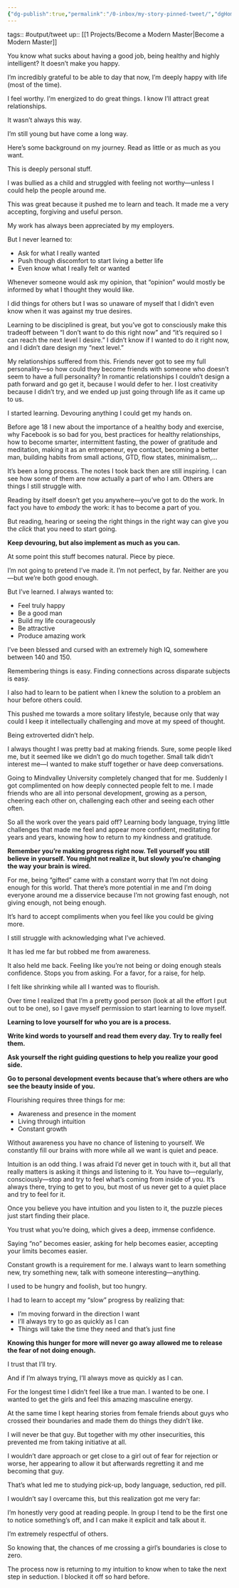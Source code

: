 ```yaml
---
{"dg-publish":true,"permalink":"/0-inbox/my-story-pinned-tweet/","dgHomeLink":true,"dgPassFrontmatter":false}
---
```



tags:: #output/tweet 
up:: [[1 Projects/Become a Modern Master|Become a Modern Master]]

You know what sucks about having a good job, being healthy and highly intelligent?
It doesn’t make you happy.

I’m incredibly grateful to be able to day that now, I’m deeply happy with life (most of the time).

I feel worthy.
I’m energized to do great things.
I know I’ll attract great relationships.

It wasn’t always this way.

I’m still young but have come a long way.

Here’s some background on my journey. Read as little or as much as you want.

This is deeply personal stuff.

I was bullied as a child and struggled with feeling not worthy—unless I could help the people around me.

This was great because it pushed me to learn and teach. It made me a very accepting, forgiving and useful person.

My work has always been appreciated by my employers.

But I never learned to:

- Ask for what I really wanted
- Push though discomfort to start living a better life
- Even know what I really felt or wanted

Whenever someone would ask my opinion, that “opinion” would mostly be informed by what I thought they would like.

I did things for others but I was so unaware of myself that I didn’t even know when it was against my true desires.

Learning to be disciplined is great, but you’ve got to consciously make this tradeoff between “I don’t want to do this right now” and “it’s required so I can reach the next level I desire.” I didn’t know if I wanted to do it right now, and I didn’t dare design my “next level.”

My relationships suffered from this. Friends never got to see my full personality—so how could they become friends with someone who doesn’t seem to have a full personality? In romantic relationships I couldn’t design a path forward and go get it, because I would defer to her. I lost creativity because I didn’t try, and we ended up just going through life as it came up to us.

I started learning. Devouring anything I could get my hands on.

Before age 18 I new about the importance of a healthy body and exercise, why Facebook is so bad for you, best practices for healthy relationships, how to become smarter, intermittent fasting, the power of gratitude and meditation, making it as an entrepeneur, eye contact, becoming a better man, building habits from small actions, GTD, flow states, minimalism,…

It’s been a long process. The notes I took back then are still inspiring. I can see how some of them are now actually a part of who I am. Others are things I still struggle with.

Reading by itself doesn’t get you anywhere—you’ve got to do the work. In fact you have to *embody* the work: it has to become a part of you.

But reading, hearing or seeing the right things in the right way can give you the *click* that you need to start going.

**Keep devouring, but also implement as much as you can.**

At some point this stuff becomes natural. Piece by piece.

I’m not going to pretend I’ve made it.
I’m not perfect, by far.
Neither are you—but we’re both good enough.

But I’ve learned. I always wanted to:

- Feel truly happy
- Be a good man
- Build my life courageously
- Be attractive
- Produce amazing work

I’ve been blessed and cursed with an extremely high IQ, somewhere between 140 and 150.

Remembering things is easy. Finding connections across disparate subjects is easy.

I also had to learn to be patient when I knew the solution to a problem an hour before others could.

This pushed me towards a more solitary lifestyle, because only that way could I keep it intellectually challenging and move at my speed of thought.

Being extroverted didn’t help.

I always thought I was pretty bad at making friends. Sure, some people liked me, but it seemed like we didn’t go do much together. Small talk didn’t interest me—I wanted to make stuff together or have deep conversations.

Going to Mindvalley University completely changed that for me. Suddenly I got complimented on how deeply connected people felt to me. I made friends who are all into personal development, growing as a person, cheering each other on, challenging each other and seeing each other often.

So all the work over the years paid off? Learning body language, trying little challenges that made me feel and appear more confident, meditating for years and years, knowing how to return to my kindness and gratitude.

**Remember you’re making progress right now. Tell yourself you still believe in yourself. You might not realize it, but slowly you’re changing the way your brain is wired.**

For me, being “gifted” came with a constant worry that I’m not doing enough for this world. That there’s more potential in me and I’m doing everyone around me a disservice because I’m not growing fast enough, not giving enough, not being enough.

It’s hard to accept compliments when you feel like you could be giving more.

I still struggle with acknowledging what I’ve achieved.

It has led me far but robbed me from awareness.

It also held me back.
Feeling like you’re not being or doing enough steals confidence.
Stops you from asking. For a favor, for a raise, for help.

I felt like shrinking while all I wanted was to flourish.

Over time I realized that I’m a pretty good person (look at all the effort I put out to be one), so I gave myself permission to start learning to love myself.

**Learning to love yourself for who you are is a process.**

**Write kind words to yourself and read them every day. Try to really feel them.**

**Ask yourself the right guiding questions to help you realize your good side.**

**Go to personal development events because that’s where others are who see the beauty inside of you.**

Flourishing requires three things for me:

- Awareness and presence in the moment
- Living through intuition
- Constant growth

Without awareness you have no chance of listening to yourself. We constantly fill our brains with more while all we want is quiet and peace.

Intuition is an odd thing. I was afraid I’d never get in touch with it, but all that really matters is asking it things and listening to it. You have to—regularly, consciously—stop and try to feel what’s coming from inside of you. It’s always there, trying to get to you, but most of us never get to a quiet place and try to feel for it.

Once you believe you have intuition and you listen to it, the puzzle pieces just start finding their place.

You trust what you’re doing, which gives a deep, immense confidence.

Saying “no” becomes easier,
asking for help becomes easier,
accepting your limits becomes easier.

Constant growth is a requirement for me. I always want to learn something new, try something new, talk with someone interesting—anything.

I used to be hungry and foolish, but too hungry.

I had to learn to accept my “slow” progress by realizing that:
- I’m moving forward in the direction I want
- I’ll always try to go as quickly as I can
- Things will take the time they need and that’s just fine

**Knowing this hunger for more will never go away allowed me to release the fear of not doing enough.**

I trust that I’ll try.

And if I’m always trying, I’ll always move as quickly as I can.



For the longest time I didn’t feel like a true man. I wanted to be one. I wanted to get the girls and feel this amazing masculine energy.

At the same time I kept hearing stories from female friends about guys who crossed their boundaries and made them do things they didn’t like.

I will never be that guy.
But together with my other insecurities, this prevented me from taking initiative at all.

I wouldn’t dare approach or get close to a girl out of fear for rejection or worse, her appearing to allow it but afterwards regretting it and me becoming that guy.

That’s what led me to studying pick-up, body language, seduction, red pill.

I wouldn’t say I overcame this, but this realization got me very far:

I’m honestly very good at reading people. In group I tend to be the first one to notice something’s off, and I can make it explicit and talk about it.

I’m extremely respectful of others.

So knowing that, the chances of me crossing a girl’s boundaries is close to zero.

The process now is returning to my intuition to know when to take the next step in seduction. I blocked it off so hard before.